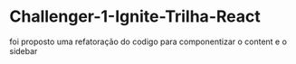 # Challenger-1-Ignite-Trilha-React

foi proposto uma refatoração do codigo para componentizar o content e o sidebar
